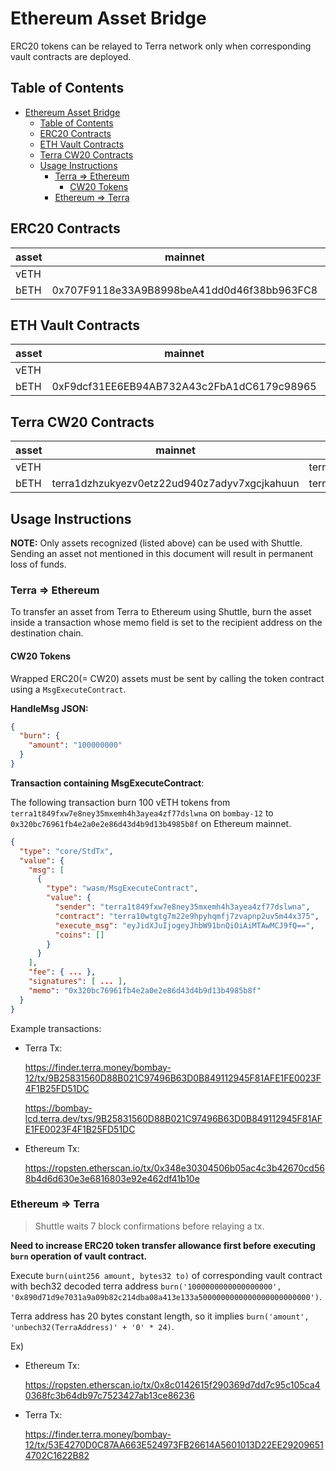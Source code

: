 # Ethereum Asset Bridge

ERC20 tokens can be relayed to Terra network only when corresponding vault contracts are deployed.

## Table of Contents

- [Ethereum Asset Bridge](#ethereum-asset-bridge)
  - [Table of Contents](#table-of-contents)
  - [ERC20 Contracts](#erc20-contracts)
  - [ETH Vault Contracts](#eth-vault-contracts)
  - [Terra CW20 Contracts](#terra-cw20-contracts)
  - [Usage Instructions](#usage-instructions)
    - [Terra => Ethereum](#terra--ethereum)
      - [CW20 Tokens](#cw20-tokens)
    - [Ethereum => Terra](#ethereum--terra)


## ERC20 Contracts
| asset | mainnet                                    | ropsten                                    |
| ----- | ------------------------------------------ | ------------------------------------------ |
| vETH  |                                            | 0xc778417E063141139Fce010982780140Aa0cD5Ab |
| bETH  | 0x707F9118e33A9B8998beA41dd0d46f38bb963FC8 | 0xA60100d5e12E9F83c1B04997314cf11685A618fF |

## ETH Vault Contracts

| asset | mainnet                                    | ropsten                                    |
| ----- | ------------------------------------------ | ------------------------------------------ |
| vETH  |                                            | 0xB9C9dC335F7059446f0a33c40eE6743b44973d45 |
| bETH  | 0xF9dcf31EE6EB94AB732A43c2FbA1dC6179c98965 | 0xDD7e8f8047D78bB103FAb4bAc1259Da207Da3861 |

## Terra CW20 Contracts

| asset | mainnet                                      | bombay-12                                    |
| ----- | -------------------------------------------- | -------------------------------------------- |
| vETH  |                                              | terra10wtgtg7m22e9hpyhqmfj7zvapnp2uv5m44x375 |
| bETH  | terra1dzhzukyezv0etz22ud940z7adyv7xgcjkahuun | terra19mkj9nec6e3y5754tlnuz4vem7lzh4n0lc2s3l |

## Usage Instructions

**NOTE:** Only assets recognized (listed above) can be used with Shuttle. Sending an asset not mentioned in this document will result in permanent loss of funds.

### Terra => Ethereum 

To transfer an asset from Terra to Ethereum using Shuttle, burn the asset inside a transaction whose memo field is set to the recipient address on the destination chain.

#### CW20 Tokens

Wrapped ERC20(= CW20) assets must be sent by calling the token contract using a `MsgExecuteContract`.

**HandleMsg JSON:**

```json
{
  "burn": {
    "amount": "100000000"
  }
}
```

**Transaction containing MsgExecuteContract**:

The following transaction burn 100 vETH tokens from `terra1t849fxw7e8ney35mxemh4h3ayea4zf77dslwna` on `bombay-12` to `0x320bc76961fb4e2a0e2e86d43d4b9d13b4985b8f` on Ethereum mainnet.

```json
{
  "type": "core/StdTx",
  "value": {
    "msg": [
      {
        "type": "wasm/MsgExecuteContract",
        "value": {
          "sender": "terra1t849fxw7e8ney35mxemh4h3ayea4zf77dslwna",
          "contract": "terra10wtgtg7m22e9hpyhqmfj7zvapnp2uv5m44x375",
          "execute_msg": "eyJidXJuIjogeyJhbW91bnQiOiAiMTAwMCJ9fQ==",
          "coins": []
        }
      }
    ],
    "fee": { ... },
    "signatures": [ ... ],
    "memo": "0x320bc76961fb4e2a0e2e86d43d4b9d13b4985b8f"
  }
}
```

Example transactions:

- Terra Tx:

  https://finder.terra.money/bombay-12/tx/9B25831560D88B021C97496B63D0B849112945F81AFE1FE0023F4F1B25FD51DC

  https://bombay-lcd.terra.dev/txs/9B25831560D88B021C97496B63D0B849112945F81AFE1FE0023F4F1B25FD51DC

- Ethereum Tx:

  https://ropsten.etherscan.io/tx/0x348e30304506b05ac4c3b42670cd568b4d6d630e3e6816803e92e462df41b10e

### Ethereum => Terra

> Shuttle waits 7 block confirmations before relaying a tx.

**Need to increase ERC20 token transfer allowance first before executing `burn` operation of vault contract.**

Execute `burn(uint256 amount, bytes32 to)` of corresponding vault contract with bech32 decoded terra address
`burn('1000000000000000000', '0x890d71d9e7031a9a09b82c214dba08a413e133a5000000000000000000000000')`.

Terra address has 20 bytes constant length, so it implies `burn('amount', 'unbech32(TerraAddress)' + '0' * 24)`.

Ex)

- Ethereum Tx:

  https://ropsten.etherscan.io/tx/0x8c0142615f290369d7dd7c95c105ca40368fc3b64db97c7523427ab13ce86236

- Terra Tx:

  https://finder.terra.money/bombay-12/tx/53E4270D0C87AA663E524973FB26614A5601013D22EE292096514702C1622B82
